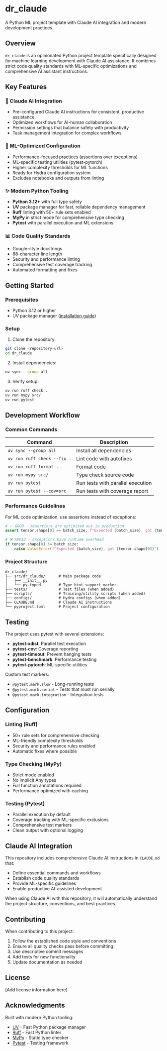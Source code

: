 # dr_claude

A Python ML project template with Claude AI integration and modern development practices.

## Overview

`dr_claude` is an opinionated Python project template specifically designed for machine learning development with Claude AI assistance. It combines strict code quality standards with ML-specific optimizations and comprehensive AI assistant instructions.

## Key Features

### 🤖 Claude AI Integration
- Pre-configured Claude AI instructions for consistent, productive assistance
- Optimized workflows for AI-human collaboration
- Permission settings that balance safety with productivity
- Task management integration for complex workflows

### 🚀 ML-Optimized Configuration
- Performance-focused practices (assertions over exceptions)
- ML-specific testing utilities (pytest-pytorch)
- Higher complexity thresholds for ML functions
- Ready for Hydra configuration system
- Excludes notebooks and outputs from linting

### ✨ Modern Python Tooling
- **Python 3.12+** with full type safety
- **UV** package manager for fast, reliable dependency management
- **Ruff** linting with 50+ rule sets enabled
- **MyPy** in strict mode for comprehensive type checking
- **Pytest** with parallel execution and ML extensions

### 📊 Code Quality Standards
- Google-style docstrings
- 88-character line length
- Security and performance linting
- Comprehensive test coverage tracking
- Automated formatting and fixes

## Getting Started

### Prerequisites
- Python 3.12 or higher
- UV package manager ([installation guide](https://github.com/astral-sh/uv))

### Setup

1. Clone the repository:
```bash
git clone <repository-url>
cd dr_claude
```

2. Install dependencies:
```bash
uv sync --group all
```

3. Verify setup:
```bash
uv run ruff check .
uv run mypy src/
uv run pytest
```

## Development Workflow

### Common Commands

| Command | Description |
|---------|-------------|
| `uv sync --group all` | Install all dependencies |
| `uv run ruff check --fix .` | Lint code with autofixes |
| `uv run ruff format .` | Format code |
| `uv run mypy src/` | Type check source code |
| `uv run pytest` | Run tests with parallel execution |
| `uv run pytest --cov=src` | Run tests with coverage report |

### Performance Guidelines

For ML code optimization, use assertions instead of exceptions:

```python
# ✅ GOOD - Assertions are optimized out in production
assert tensor.shape[0] == batch_size, f"Expected {batch_size}, got {tensor.shape[0]}"

# ❌ AVOID - Exceptions have runtime overhead
if tensor.shape[0] != batch_size:
    raise ValueError(f"Expected {batch_size}, got {tensor.shape[0]}")
```

### Project Structure

```
dr_claude/
├── src/dr_claude/      # Main package code
│   ├── __init__.py
│   └── py.typed        # Type hint support marker
├── tests/              # Test files (when added)
├── scripts/            # Training/utility scripts (when added)
├── configs/            # Hydra configs (when added)
├── CLAUDE.md           # Claude AI instructions
└── pyproject.toml      # Project configuration
```

## Testing

The project uses pytest with several extensions:

- **pytest-xdist**: Parallel test execution
- **pytest-cov**: Coverage reporting
- **pytest-timeout**: Prevent hanging tests
- **pytest-benchmark**: Performance testing
- **pytest-pytorch**: ML-specific utilities

Custom test markers:
- `@pytest.mark.slow` - Long-running tests
- `@pytest.mark.serial` - Tests that must run serially
- `@pytest.mark.integration` - Integration tests

## Configuration

### Linting (Ruff)
- 50+ rule sets for comprehensive checking
- ML-friendly complexity thresholds
- Security and performance rules enabled
- Automatic fixes where possible

### Type Checking (MyPy)
- Strict mode enabled
- No implicit Any types
- Full function annotations required
- Performance optimized with caching

### Testing (Pytest)
- Parallel execution by default
- Coverage tracking with ML-specific exclusions
- Comprehensive test markers
- Clean output with optional logging

## Claude AI Integration

This repository includes comprehensive Claude AI instructions in `CLAUDE.md` that:
- Define essential commands and workflows
- Establish code quality standards
- Provide ML-specific guidelines
- Enable productive AI-assisted development

When using Claude AI with this repository, it will automatically understand the project structure, conventions, and best practices.

## Contributing

When contributing to this project:
1. Follow the established code style and conventions
2. Ensure all quality checks pass before committing
3. Use descriptive commit messages
4. Add tests for new functionality
5. Update documentation as needed

## License

[Add license information here]

## Acknowledgments

Built with modern Python tooling:
- [UV](https://github.com/astral-sh/uv) - Fast Python package manager
- [Ruff](https://github.com/astral-sh/ruff) - Fast Python linter
- [MyPy](https://mypy-lang.org/) - Static type checker
- [Pytest](https://pytest.org/) - Testing framework